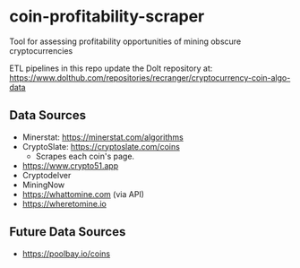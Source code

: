 # coin-profitability-scraper
Tool for assessing profitability opportunities of mining obscure cryptocurrencies

ETL pipelines in this repo update the Dolt repository at: https://www.dolthub.com/repositories/recranger/cryptocurrency-coin-algo-data

## Data Sources

* Minerstat: https://minerstat.com/algorithms
* CryptoSlate: https://cryptoslate.com/coins
    * Scrapes each coin's page.
* https://www.crypto51.app
* Cryptodelver
* MiningNow
* https://whattomine.com (via API)
* https://wheretomine.io

## Future Data Sources

* https://poolbay.io/coins
